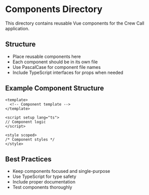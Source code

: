 # Components Directory

This directory contains reusable Vue components for the Crew Call application.

## Structure

- Place reusable components here
- Each component should be in its own file
- Use PascalCase for component file names
- Include TypeScript interfaces for props when needed

## Example Component Structure

```vue
<template>
  <!-- Component template -->
</template>

<script setup lang="ts">
// Component logic
</script>

<style scoped>
/* Component styles */
</style>
```

## Best Practices

- Keep components focused and single-purpose
- Use TypeScript for type safety
- Include proper documentation
- Test components thoroughly
